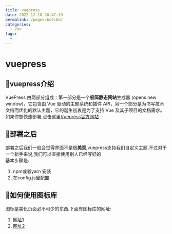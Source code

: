 ```yaml
---
title: vuepress
date: 2022-12-10 20:47:19
permalink: /pages/bc4cbb/
categories:
  - Vue
tags:
  - 
---
```


# vuepress
## 🌹vuepress介绍
VuePress 由两部分组成：第一部分是一个**极简静态网站**生成器 (opens new window)，它包含由 Vue 驱动的主题系统和插件 API，另一个部分是为书写技术文档而优化的默认主题，它的诞生初衷是为了支持 Vue 及其子项目的文档需求。
如果你想快速部署,点击这里[Vuepress官方网站](https://vuepress.vuejs.org/zh/guide/)
## 🐄部署之后
部署之后我们一般会觉得界面不是很**美观**,vuepress支持我们自定义主题,不过对于一个新手来说,我们可以直接使用别人已经写好的  
基本步骤是:  
1. npm或者yarn 安装 
2. 在config.js里配置
## 🦄如何使用图标库
图标是美化页面必不可少的东西,下面有图标库的网址:  
1. [网址1](https://github.com/markdown-it/markdown-it-emoji/blob/master/lib/data/full.json)
2. [网址2](https://github.com/ikatyang/emoji-cheat-sheet)